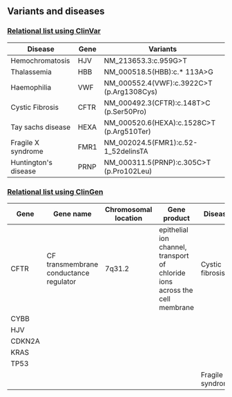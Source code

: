 ## Variants and diseases

### [Relational list using ClinVar](https://www.ncbi.nlm.nih.gov/clinvar/)

|Disease|Gene|Variants|
|-------|----|--------|
|Hemochromatosis|HJV|NM_213653.3:c.959G>T|
|Thalassemia|HBB|NM_000518.5(HBB):c.* 113A>G|
|Haemophilia|VWF|NM_000552.4(VWF):c.3922C>T (p.Arg1308Cys)|
|Cystic Fibrosis|CFTR|NM_000492.3(CFTR):c.148T>C (p.Ser50Pro)|
|Tay sachs disease|HEXA|NM_000520.6(HEXA):c.1528C>T (p.Arg510Ter)|
|Fragile X syndrome|FMR1|NM_002024.5(FMR1):c.52-1_52delinsTA|
|Huntington's disease|PRNP|NM_000311.5(PRNP):c.305C>T (p.Pro102Leu)|


### [Relational list using ClinGen](https://clinicalgenome.org/)
|Gene|Gene name|Chromosomal location|Gene product|Disease|
|----|---------|--------------------|------------|-------|
|CFTR|CF transmembrane conductance regulator|7q31.2|epithelial ion channel, transport of chloride ions across the cell membrane|Cystic fibrosis|
|CYBB|		|		| 		|		 |
|HJV|		|		|		|		|
|CDKN2A|		|		|		|		|
|KRAS|		|		|		|		|
|TP53|		|		|		|		|
|		|		|		|		|Fragile X syndrome|
